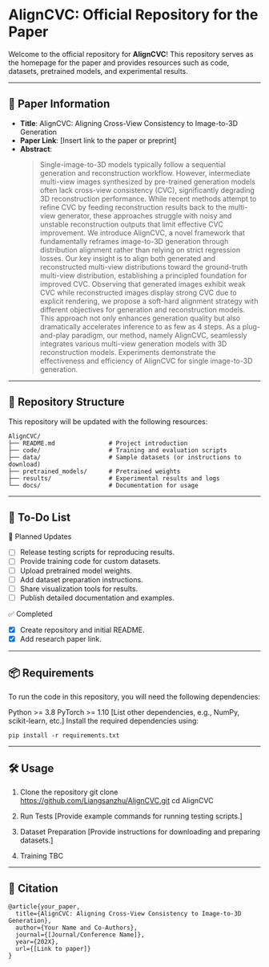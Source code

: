 # AlignCVC: Official Repository for the Paper

Welcome to the official repository for **AlignCVC**! This repository serves as the homepage for the paper and provides resources such as code, datasets, pretrained models, and experimental results.

---

## 📄 Paper Information

- **Title**: AlignCVC: Aligning Cross-View Consistency to Image-to-3D Generation
- **Paper Link**: [Insert link to the paper or preprint]  
- **Abstract**:  
  > Single-image-to-3D models typically follow a sequential generation and reconstruction workflow. However, intermediate multi-view images synthesized by pre-trained generation models often lack cross-view consistency (CVC), significantly degrading 3D reconstruction performance. While recent methods attempt to refine CVC by feeding reconstruction results back to the multi-view generator, these approaches struggle with noisy and unstable reconstruction outputs that limit effective CVC improvement.
We introduce AlignCVC, a novel framework that fundamentally reframes image-to-3D generation through distribution alignment rather than relying on strict regression losses. Our key insight is to align both generated and reconstructed multi-view distributions toward the ground-truth multi-view distribution, establishing a principled foundation for improved CVC. Observing that generated images exhibit weak CVC while reconstructed images display strong CVC due to explicit rendering, we propose a soft-hard alignment strategy with different objectives for generation and reconstruction models. This approach not only enhances generation quality but also dramatically accelerates inference to as few as 4 steps.
As a plug-and-play paradigm, our method, namely AlignCVC, seamlessly integrates various multi-view generation models with 3D reconstruction models. Experiments demonstrate the effectiveness and efficiency of AlignCVC for single image-to-3D generation.

---

## 📂 Repository Structure

This repository will be updated with the following resources:

```plaintext
AlignCVC/
├── README.md               # Project introduction
├── code/                   # Training and evaluation scripts
├── data/                   # Sample datasets (or instructions to download)
├── pretrained_models/      # Pretrained weights
├── results/                # Experimental results and logs
└── docs/                   # Documentation for usage
```
---
## 🚀 To-Do List
🔧 Planned Updates
- [ ] Release testing scripts for reproducing results.
- [ ] Provide training code for custom datasets.
- [ ] Upload pretrained model weights.
- [ ] Add dataset preparation instructions.
- [ ] Share visualization tools for results.
- [ ] Publish detailed documentation and examples.

✅ Completed
- [x] Create repository and initial README.
- [x] Add research paper link.

---
## 📦 Requirements
To run the code in this repository, you will need the following dependencies:

Python >= 3.8
PyTorch >= 1.10
[List other dependencies, e.g., NumPy, scikit-learn, etc.]
Install the required dependencies using:
```plaintext
pip install -r requirements.txt
```
---
## 🛠️ Usage
1. Clone the repository
git clone https://github.com/Liangsanzhu/AlignCVC.git
cd AlignCVC

2. Run Tests
[Provide example commands for running testing scripts.]


3. Dataset Preparation
[Provide instructions for downloading and preparing datasets.]


4. Training
TBC



---
## 📝 Citation
```plaintext
@article{your_paper,
  title={AlignCVC: Aligning Cross-View Consistency to Image-to-3D Generation},
  author={Your Name and Co-Authors},
  journal={[Journal/Conference Name]},
  year={202X},
  url={[Link to paper]}
}
```
